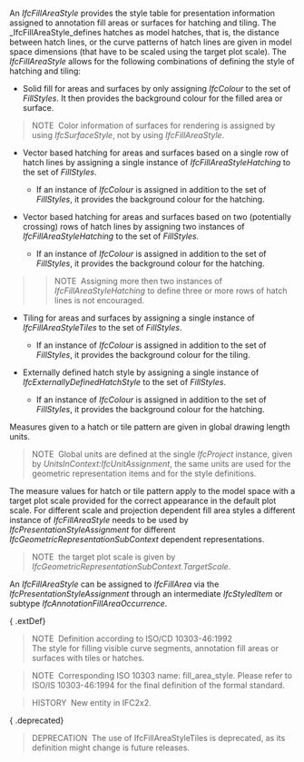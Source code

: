 ﻿An _IfcFillAreaStyle_ provides the style table for presentation information assigned to annotation fill areas or surfaces for hatching and tiling. The _IfcFillAreaStyle_defines hatches as model hatches, that is, the distance between hatch lines, or the curve patterns of hatch lines are given in model space dimensions (that have to be scaled using the target plot scale). The _IfcFillAreaStyle_ allows for the following combinations of defining the style of hatching and tiling:

* Solid fill for areas and surfaces by only assigning _IfcColour_ to the set of _FillStyles_. It then provides the background colour for the filled area or surface.

> NOTE&nbsp; Color information of surfaces for rendering is assigned by using _IfcSurfaceStyle_, not by using _IfcFillAreaStyle_.

* Vector based hatching for areas and surfaces based on a single row of hatch lines by assigning a single instance of _IfcFillAreaStyleHatching_ to the set of _FillStyles_.
    * If an instance of _IfcColour_ is assigned in addition to the set of _FillStyles_, it provides the background colour for the hatching.

* Vector based hatching for areas and surfaces based on two (potentially crossing) rows of hatch lines by assigning two instances of _IfcFillAreaStyleHatching_ to the set of _FillStyles._
    * If an instance of _IfcColour_ is assigned in addition to the set of _FillStyles_, it provides the background colour for the hatching.


> 
>> NOTE&nbsp; Assigning more then two instances of _IfcFillAreaStyleHatching_ to define three or more rows of hatch lines is not encouraged.


> 
* Tiling for areas and surfaces by assigning a single instance of _IfcFillAreaStyleTiles_ to the set of _FillStyles_.
    * If an instance of _IfcColour_ is assigned in addition to the set of _FillStyles_, it provides the background colour for the tiling.


* Externally defined hatch style by assigning a single instance of _IfcExternallyDefinedHatchStyle_ to the set of _FillStyles_. 
    * If an instance of _IfcColour_ is assigned in addition to the set of _FillStyles_, it provides the background colour for the hatching. 

Measures given to a hatch or tile pattern are given in global drawing length units.

> NOTE&nbsp; Global units are defined at the single _IfcProject_ instance, given by _UnitsInContext:IfcUnitAssignment_, the same units are used for the geometric representation items and for the style definitions.

The measure values for hatch or tile pattern apply to the model space with a target plot scale provided for the correct appearance in the default plot scale. For different scale and projection dependent fill area styles a different instance of _IfcFillAreaStyle_ needs to be used by _IfcPresentationStyleAssignment_ for different _IfcGeometricRepresentationSubContext_ dependent representations.

> NOTE&nbsp; the target plot scale is given by _IfcGeometricRepresentationSubContext.TargetScale_.

An _IfcFillAreaStyle_ can be assigned to _IfcFillArea_ via the _IfcPresentationStyleAssignment_ through an intermediate _IfcStyledItem_ or subtype _IfcAnnotationFillAreaOccurrence_.

{ .extDef}
> NOTE&nbsp; Definition according to ISO/CD 10303-46:1992  
> The style for filling visible curve segments, annotation fill areas or surfaces with tiles or hatches.

> NOTE&nbsp; Corresponding ISO 10303 name: fill_area_style. Please refer to ISO/IS 10303-46:1994 for the final definition of the formal standard.

> HISTORY&nbsp; New entity in IFC2x2.

{ .deprecated}
> DEPRECATION&nbsp; The use of IfcFillAreaStyleTiles is deprecated, as its definition might change is future releases.